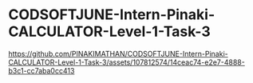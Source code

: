 # CODSOFTJUNE-Intern-Pinaki-CALCULATOR-Level-1-Task-3



https://github.com/PINAKIMATHAN/CODSOFTJUNE-Intern-Pinaki-CALCULATOR-Level-1-Task-3/assets/107812574/14ceac74-e2e7-4888-b3c1-cc7aba0cc413

